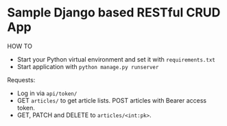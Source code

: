# Sample Django based RESTful CRUD App

HOW TO

* Start your Python virtual environment and set it with `requirements.txt`
* Start application with `python manage.py runserver`

Requests:

* Log in via `api/token/`
* GET `articles/` to get article lists. POST articles with Bearer access token.
* GET, PATCH and DELETE to `articles/<int:pk>`.